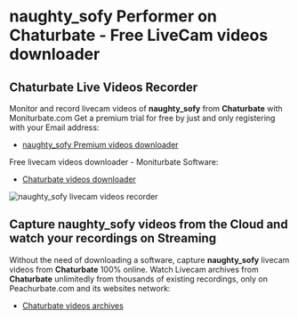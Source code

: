 # naughty_sofy Performer on Chaturbate - Free LiveCam videos downloader

## Chaturbate Live Videos Recorder

Monitor and record livecam videos of **naughty_sofy** from **Chaturbate** with Moniturbate.com
Get a premium trial for free by just and only registering with your Email address:
* [naughty_sofy Premium videos downloader](https://moniturbate.com/request-demo-licence-key.html)

Free livecam videos downloader - Moniturbate Software:
* [Chaturbate videos downloader](https://moniturbate.com/moniturbate-download-software.html)

![naughty_sofy livecam videos recorder](https://peachurnet.com/templates/moniturbate-software.png)


## Capture naughty_sofy videos from the Cloud and watch your recordings on Streaming

Without the need of downloading a software, capture **naughty_sofy** livecam videos from **Chaturbate** 100% online.
Watch Livecam archives from **Chaturbate** unlimitedly from thousands of existing recordings, only on Peachurbate.com and its websites network:
* [Chaturbate videos archives](https://peachurnet.com/)